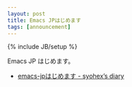 ```yaml
---
layout: post
title: Emacs JPはじめます
tags: [announcement]
---
```

{% include JB/setup %}

Emacs JP はじめます。

* [emacs-jpはじめます - syohex’s diary](http://syohex.hatenablog.com/entry/20130217/1361071341)
